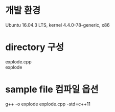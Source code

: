 # 개발 환경
Ubuntu 16.04.3 LTS, kernel 4.4.0-78-generic, x86

# directory 구성
explode.cpp  
explode  

# sample file 컴파일 옵션 
g++ -o explode explode.cpp -std=c++11
